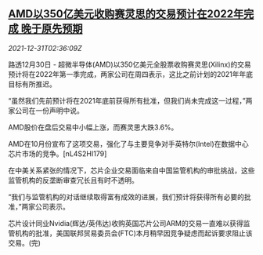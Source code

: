 <!--1640919663000-->
[AMD以350亿美元收购赛灵思的交易预计在2022年完成 晚于原先预期](https://cn.reuters.com/article/amd-xilinx-acquisition-1231-idCNKBS2JA04P)
------

<div><i>2021-12-31T02:36:09Z</i></div><p>路透12月30日 - 超微半导体(AMD)以350亿美元全股票收购赛灵思(Xilinx)的交易预计将在2022年第一季完成，两家公司在周四表示，这比之前计划的2021年年底目标有所推迟。</p><p>“虽然我们先前预计将在2021年底前获得所有批准，但我们尚未完成这一过程，”两家公司在一份声明中说。</p><p>AMD股价在盘后交易中小幅上涨，而赛灵思大跌3.6%。</p><p>AMD在10月份宣布了这项交易，强化了与主要竞争对手英特尔(Intel)在数据中心芯片市场的竞争。[nL4S2HI179]</p><p>在中美关系紧张的情况下，芯片企业交易面临来自中国监管机构的审批挑战，这些监管机构的反垄断审查冗长且有时不透明。</p><p>“我们与监管机构的对话继续取得富有成效的进展，我们预计将获得所有必要的批准，”两家公司表示。</p><p>芯片设计同业Nvidia(辉达/英伟达)收购英国芯片公司ARM的交易一直难以获得监管机构的批准，美国联邦贸易委员会(FTC)本月稍早因竞争疑虑而起诉要求阻止该交易。(完)</p>
